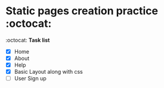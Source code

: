 # Static pages creation practice :octocat:
:octocat:
__Task list__
- [x] Home
- [x] About
- [x] Help
- [x] Basic Layout along with css
- [ ] User Sign up